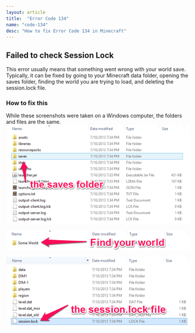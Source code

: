 ```yaml
---
layout: article
title:  "Error Code 134"
name: "code-134"
desc: "How to fix Error Code 134 in Minecraft"
---
```


## Failed to check Session Lock
This error usually means that something went wrong with your world save. Typically, it can be fixed by going to your Minecraft data folder, opening the saves folder, finding the world you are trying to load, and deleting the session.lock file.

### How to fix this
While these screenshots were taken on a Windows computer, the folders and files are the same.
![Sessionlock 1](static/images/help/failed-check-session-lock/sessionlock-1_1.png)

![Sessionlock 2](static/images/help/failed-check-session-lock/sessionlock-2.png)

![Sessionlock 3](static/images/help/failed-check-session-lock/sessionlock-3.png)